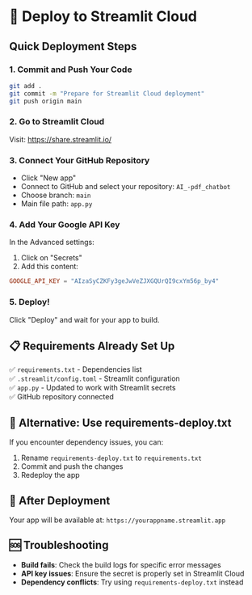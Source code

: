 # 🚀 Deploy to Streamlit Cloud

## Quick Deployment Steps

### 1. Commit and Push Your Code
```bash
git add .
git commit -m "Prepare for Streamlit Cloud deployment"
git push origin main
```

### 2. Go to Streamlit Cloud
Visit: https://share.streamlit.io/

### 3. Connect Your GitHub Repository
- Click "New app" 
- Connect to GitHub and select your repository: `AI_-pdf_chatbot`
- Choose branch: `main`
- Main file path: `app.py`

### 4. Add Your Google API Key
In the Advanced settings:
1. Click on "Secrets"
2. Add this content:
```toml
GOOGLE_API_KEY = "AIzaSyCZKFy3geJwVeZJXGQUrQI9cxYm56p_by4"
```

### 5. Deploy!
Click "Deploy" and wait for your app to build.

## 📋 Requirements Already Set Up
✅ `requirements.txt` - Dependencies list  
✅ `.streamlit/config.toml` - Streamlit configuration  
✅ `app.py` - Updated to work with Streamlit secrets  
✅ GitHub repository connected  

## 🔧 Alternative: Use requirements-deploy.txt
If you encounter dependency issues, you can:
1. Rename `requirements-deploy.txt` to `requirements.txt`
2. Commit and push the changes
3. Redeploy the app

## 📖 After Deployment
Your app will be available at: `https://yourappname.streamlit.app`

## 🆘 Troubleshooting
- **Build fails**: Check the build logs for specific error messages
- **API key issues**: Ensure the secret is properly set in Streamlit Cloud
- **Dependency conflicts**: Try using `requirements-deploy.txt` instead
